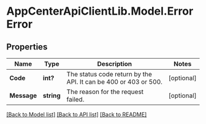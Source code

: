 # AppCenterApiClientLib.Model.ErrorError
## Properties

Name | Type | Description | Notes
------------ | ------------- | ------------- | -------------
**Code** | **int?** | The status code return by the API. It can be 400 or 403 or 500. | [optional] 
**Message** | **string** | The reason for the request failed. | [optional] 

[[Back to Model list]](../README.md#documentation-for-models) [[Back to API list]](../README.md#documentation-for-api-endpoints) [[Back to README]](../README.md)

